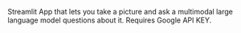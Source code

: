 Streamlit App that lets you take a picture and ask a multimodal large language model questions about it.
Requires Google API KEY.
